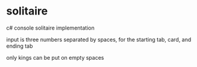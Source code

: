 # solitaire

c# console solitaire implementation

input is three numbers separated by spaces, for the starting tab, card, and ending tab

only kings can be put on empty spaces
